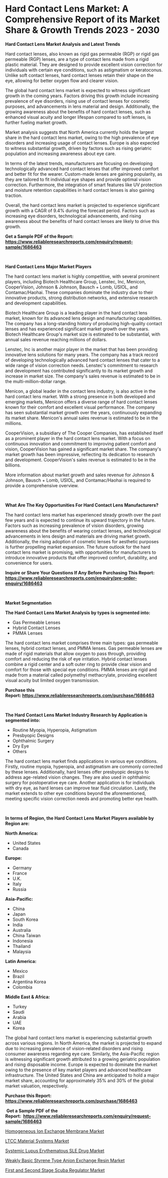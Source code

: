 <p><h1>Hard Contact Lens Market: A Comprehensive Report of its Market Share & Growth Trends 2023 - 2030</h1></p><p><strong>Hard Contact Lens Market Analysis and Latest Trends</strong></p>
<p><p>Hard contact lenses, also known as rigid gas permeable (RGP) or rigid gas permeable (RGP) lenses, are a type of contact lens made from a rigid plastic material. They are designed to provide excellent vision correction for individuals with certain eye conditions, such as astigmatism or keratoconus. Unlike soft contact lenses, hard contact lenses retain their shape on the eye, allowing for better oxygen flow and clearer vision.</p><p>The global hard contact lens market is expected to witness significant growth in the coming years. Factors driving this growth include increasing prevalence of eye disorders, rising use of contact lenses for cosmetic purposes, and advancements in lens material and design. Additionally, the growing awareness about the benefits of hard contact lenses, such as enhanced visual acuity and longer lifespan compared to soft lenses, is further fueling market growth.</p><p>Market analysis suggests that North America currently holds the largest share in the hard contact lens market, owing to the high prevalence of eye disorders and increasing usage of contact lenses. Europe is also expected to witness substantial growth, driven by factors such as rising geriatric population and increasing awareness about eye care.</p><p>In terms of the latest trends, manufacturers are focusing on developing technologically advanced hard contact lenses that offer improved comfort and better fit for the wearer. Custom-made lenses are gaining popularity, as they are tailored to fit individual eye shapes and provide optimal vision correction. Furthermore, the integration of smart features like UV protection and moisture retention capabilities in hard contact lenses is also gaining traction.</p><p>Overall, the hard contact lens market is projected to experience significant growth with a CAGR of 9.4% during the forecast period. Factors such as increasing eye disorders, technological advancements, and rising awareness about the benefits of hard contact lenses are likely to drive this growth.</p></p>
<p><strong>Get a Sample PDF of the Report:&nbsp; <a href="https://www.reliableresearchreports.com/enquiry/request-sample/1686463">https://www.reliableresearchreports.com/enquiry/request-sample/1686463</a></strong></p>
<p>&nbsp;</p>
<p><strong>Hard Contact Lens Major Market Players</strong></p>
<p><p>The hard contact lens market is highly competitive, with several prominent players, including Biotech Healthcare Group, Lenstec, Inc, Menicon, CooperVision, Johnson & Johnson, Bausch + Lomb, USIOL, and Contamac/Haohai. These companies dominate the industry due to their innovative products, strong distribution networks, and extensive research and development capabilities.</p><p>Biotech Healthcare Group is a leading player in the hard contact lens market, known for its advanced lens design and manufacturing capabilities. The company has a long-standing history of producing high-quality contact lenses and has experienced significant market growth over the years. Biotech Healthcare Group's market size is estimated to be substantial, with annual sales revenue reaching millions of dollars.</p><p>Lenstec, Inc is another major player in the market that has been providing innovative lens solutions for many years. The company has a track record of developing technologically advanced hard contact lenses that cater to a wide range of vision correction needs. Lenstec's commitment to research and development has contributed significantly to its market growth and increase in market size. The company's sales revenue is estimated to be in the multi-million-dollar range.</p><p>Menicon, a global leader in the contact lens industry, is also active in the hard contact lens market. With a strong presence in both developed and emerging markets, Menicon offers a diverse range of hard contact lenses known for their comfort and excellent visual performance. The company has seen substantial market growth over the years, continuously expanding its market share. Menicon's annual sales revenue is estimated to be in the millions.</p><p>CooperVision, a subsidiary of The Cooper Companies, has established itself as a prominent player in the hard contact lens market. With a focus on continuous innovation and commitment to improving patient comfort and vision, CooperVision has gained a significant market share. The company's market growth has been impressive, reflecting its dedication to research and development. CooperVision's sales revenue is estimated to be in the billions.</p><p>More information about market growth and sales revenue for Johnson & Johnson, Bausch + Lomb, USIOL, and Contamac/Haohai is required to provide a comprehensive overview.</p></p>
<p>&nbsp;</p>
<p><strong>What Are The Key Opportunities For Hard Contact Lens Manufacturers?</strong></p>
<p><p>The hard contact lens market has experienced steady growth over the past few years and is expected to continue its upward trajectory in the future. Factors such as increasing prevalence of vision disorders, growing awareness about the benefits of wearing contact lenses, and technological advancements in lens design and materials are driving market growth. Additionally, the rising adoption of cosmetic lenses for aesthetic purposes is further propelling market expansion. The future outlook for the hard contact lens market is promising, with opportunities for manufacturers to introduce innovative products that offer improved comfort, durability, and convenience for users.</p></p>
<p><strong>Inquire or Share Your Questions If Any Before Purchasing This Report: <a href="https://www.reliableresearchreports.com/enquiry/pre-order-enquiry/1686463">https://www.reliableresearchreports.com/enquiry/pre-order-enquiry/1686463</a></strong></p>
<p>&nbsp;</p>
<p><strong>Market Segmentation</strong></p>
<p><strong>The Hard Contact Lens Market Analysis by types is segmented into:</strong></p>
<p><ul><li>Gas Permeable Lenses</li><li>Hybrid Contact Lenses</li><li>PMMA Lenses</li></ul></p>
<p><p>The hard contact lens market comprises three main types: gas permeable lenses, hybrid contact lenses, and PMMA lenses. Gas permeable lenses are made of rigid materials that allow oxygen to pass through, providing comfort and reducing the risk of eye irritation. Hybrid contact lenses combine a rigid center and a soft outer ring to provide clear vision and comfort for those with special eye conditions. PMMA lenses are rigid and made from a material called polymethyl methacrylate, providing excellent visual acuity but limited oxygen transmission.</p></p>
<p><strong>Purchase this Report:&nbsp;<a href="https://www.reliableresearchreports.com/purchase/1686463">https://www.reliableresearchreports.com/purchase/1686463</a></strong></p>
<p>&nbsp;</p>
<p><strong>The Hard Contact Lens Market Industry Research by Application is segmented into:</strong></p>
<p><ul><li>Routine Myopia, Hyperopia, Astigmatism</li><li>Presbyopic Designs</li><li>Ophthalmic Surgery</li><li>Dry Eye</li><li>Others</li></ul></p>
<p><p>The hard contact lens market finds applications in various eye conditions. Firstly, routine myopia, hyperopia, and astigmatism are commonly corrected by these lenses. Additionally, hard lenses offer presbyopic designs to address age-related vision changes. They are also used in ophthalmic surgery for postoperative eye care. Another application is for individuals with dry eye, as hard lenses can improve tear fluid circulation. Lastly, the market extends to other eye conditions beyond the aforementioned, meeting specific vision correction needs and promoting better eye health.</p></p>
<p>&nbsp;</p>
<p><strong>In terms of Region, the Hard Contact Lens Market Players available by Region are:</strong></p>
<p>
    <p> <strong> North America: </strong>
        <ul>
            <li>United States</li>
            <li>Canada</li>
        </ul>
        </p> 
    <p> <strong> Europe: </strong>
        <ul>
            <li>Germany</li>
            <li>France</li>
            <li>U.K.</li>
            <li>Italy</li>
            <li>Russia</li>
        </ul>
        </p> 
    <p> <strong> Asia-Pacific: </strong>
        <ul>
            <li>China</li>
            <li>Japan</li>
            <li>South Korea</li>
            <li>India</li>
            <li>Australia</li>
            <li>China Taiwan</li>
            <li>Indonesia</li>
            <li>Thailand</li>
            <li>Malaysia</li>
        </ul>
        </p> 
    <p> <strong> Latin America: </strong>
        <ul>
            <li>Mexico</li>
            <li>Brazil</li>
            <li>Argentina Korea</li>
            <li>Colombia</li>
        </ul>
        </p> 
    <p> <strong> Middle East & Africa: </strong>
        <ul>
            <li>Turkey</li>
            <li>Saudi</li>
            <li>Arabia</li>
            <li>UAE</li>
            <li>Korea</li>
        </ul>
    </p>
    </p>
<p><p>The global hard contact lens market is experiencing substantial growth across various regions. In North America, the market is projected to expand due to increasing prevalence of vision-related disorders and rising consumer awareness regarding eye care. Similarly, the Asia-Pacific region is witnessing significant growth attributed to a growing geriatric population and rising disposable income. Europe is expected to dominate the market owing to the presence of key market players and advanced healthcare infrastructure. The United States and China are anticipated to hold a major market share, accounting for approximately 35% and 30% of the global market valuation, respectively.</p></p>
<p><strong>Purchase this Report: <a href="https://www.reliableresearchreports.com/purchase/1686463">https://www.reliableresearchreports.com/purchase/1686463</a></strong></p>
<p>&nbsp;<strong>Get a Sample PDF of the Report:&nbsp;&nbsp;<a href="https://www.reliableresearchreports.com/enquiry/request-sample/1686463">https://www.reliableresearchreports.com/enquiry/request-sample/1686463</a></strong></p>
<p><strong></strong></p>
<p><p><a href="https://github.com/rahu1501/Market-Research-Report-List-1/blob/main/homogeneous-ion-exchange-membrane-market.md">Homogeneous Ion Exchange Membrane Market</a></p><p><a href="https://www.linkedin.com/pulse/ltcc-material-systems-market-size-growth-forecast/">LTCC Material Systems Market</a></p><p><a href="https://medium.com/@prachi.reportprime/systemic-lupus-erythematous-sle-drug-market-size-market-outlook-and-market-forecast-2023-to-2030-2fc13c6ccfca">Systemic Lupus Erythematous SLE Drug Market</a></p><p><a href="https://github.com/rahu1503/Market-Research-Report-List-1/blob/main/weakly-basic-styrene-type-anion-exchange-resin-market.md">Weakly Basic Styrene Type Anion Exchange Resin Market</a></p><p><a href="https://medium.com/@chiragreportprime/first-and-second-stage-scuba-regulator-market-analysis-its-cagr-market-segmentation-and-global-4e293a909dfb">First and Second Stage Scuba Regulator Market</a></p></p>